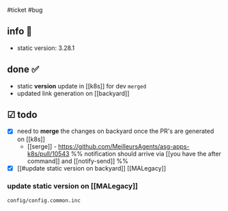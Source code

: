 #ticket #bug
## info 💁
- static version: 3.28.1
## done ✅
- static **version** update in [[k8s]] for dev `merged`
- updated link generation on [[backyard]]

## ☑ todo
- [x] need to **merge** the changes on backyard once the PR's are generated on [[k8s]]
	- [[serge]] - https://github.com/MeilleursAgents/asg-apps-k8s/pull/10543
		%% notification should arrive via [[you have the after command]] and [[notify-send]] %%
- [x] [[#update static version on backyard]] [[MALegacy]]

### update static version on [[MALegacy]]
`config/config.common.inc`
